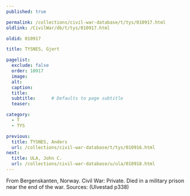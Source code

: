 ```yaml
---
published: true

permalink: /collections/civil-war-database/t/tys/010917.html
oldlink: /CivilWar/db/t/tys/010917.html

oldid: 010917

title: TYSNES, Gjert

pagelist:
  exclude: false
  order: 10917
  image: 
  alt:
  caption:
  title:
  subtitle:      # Defaults to page subtitle
  teaser:

category: 
  - T 
  - TYS

previous:
  title: TYSNES, Anders
  url: /collections/civil-war-database/t/tys/010916.html  
next:
  title: ULA, John C.
  url: /collections/civil-war-database/u/ula/010918.html   
---
```

From Bergenskanten, Norway. Civil War: Private. Died in a military prison near the end of the war. Sources: (Ulvestad p338)